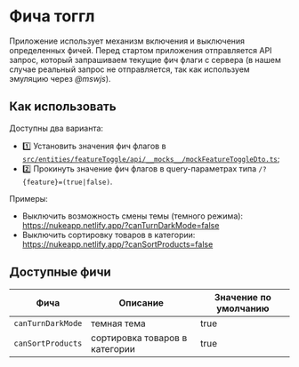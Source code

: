 # Фича тоггл

Приложение использует механизм включения и выключения определенных фичей. Перед стартом приложения отправляется API запрос, который запрашиваем текущие фич флаги с сервера (в нашем случае реальный запрос не отправляется, так как используем эмуляцию через _@mswjs_).

## Как использовать

Доступны два варианта:

- 1️⃣ Установить значения фич флагов в [`src/entities/featureToggle/api/__mocks__/mockFeatureToggleDto.ts`](/src/entities/featureToggle/api/__mocks__/featureToggleHandlers.ts);
- 2️⃣ Прокинуть значение фич флагов в query-параметрах типа `/?{feature}=(true|false)`.

Примеры:

- Выключить возможность смены темы (темного режима): https://nukeapp.netlify.app/?canTurnDarkMode=false
- Выключить сортировку товаров в категории: https://nukeapp.netlify.app/?canSortProducts=false

## Доступные фичи

| Фича              | Описание                       | Значение по умолчанию |
| ----------------- | ------------------------------ | --------------------- |
| `canTurnDarkMode` | темная тема                    | true                  |
| `canSortProducts` | сортировка товаров в категории | true                  |
